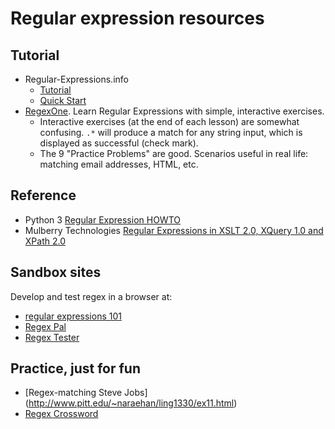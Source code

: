 # Regular expression resources

## Tutorial

* Regular-Expressions.info
	* [Tutorial](http://www.regular-expressions.info/tutorial.html)
	* [Quick Start](http://www.regular-expressions.info/quickstart.html)
* [RegexOne](https://regexone.com/). Learn Regular Expressions with simple, interactive exercises.
    * Interactive exercises (at the end of each lesson) are somewhat confusing. `.*` will produce a match for any string input, which is displayed as successful (check mark). 
    * The 9 "Practice Problems" are good. Scenarios useful in real life: matching email addresses, HTML, etc. 
	
## Reference

* Python 3 [Regular Expression HOWTO](https://docs.python.org/3/howto/regex.html)
* Mulberry Technologies [Regular Expressions in XSLT 2.0, XQuery 1.0 and XPath 2.0](http://www.mulberrytech.com/quickref/regex.pdf)

## Sandbox sites

Develop and test regex in a browser at:

* [regular expressions 101](https://regex101.com/>)
* [Regex Pal](http://regexpal.com.s3-website-us-east-1.amazonaws.com/)
* [Regex Tester](http://www.regextester.com/)

## Practice, just for fun

* [Regex-matching Steve Jobs] (http://www.pitt.edu/~naraehan/ling1330/ex11.html)
* [Regex Crossword](https://regexcrossword.com/)

